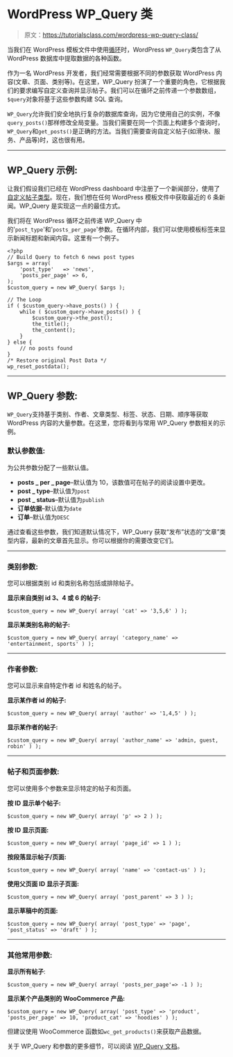 # WordPress WP_Query 类

> 原文：<https://tutorialsclass.com/wordpress-wp-query-class/>

当我们在 WordPress 模板文件中使用[循环](https://tutorialsclass.com/wordpress-loop/)时，WordPress `WP_Query`类包含了从 WordPress 数据库中提取数据的各种函数。

作为一名 WordPress 开发者，我们经常需要根据不同的参数获取 WordPress 内容(文章、页面、类别等)。在这里，WP_Query 扮演了一个重要的角色，它根据我们的要求编写自定义查询并显示帖子。我们可以在循环之前传递一个参数数组，`$query`对象将基于这些参数构建 SQL 查询。

`WP_Query`允许我们安全地执行复杂的数据库查询，因为它使用自己的实例，不像`query_posts()`那样修改全局变量。当我们需要在同一个页面上构建多个查询时，`WP_Query`和`get_posts()`是正确的方法。当我们需要查询自定义帖子(如滑块、服务、产品等)时，这也很有用。

* * *

## WP_Query 示例:

让我们假设我们已经在 WordPress dashboard 中注册了一个新闻部分，使用了[自定义帖子类型](https://tutorialsclass.com/wordpress-custom-post-types/)。现在，我们想在任何 WordPress 模板文件中获取最近的 6 条新闻。WP_Query 是实现这一点的最佳方式。

我们将在 WordPress 循环之前传递 WP_Query 中的'`post_type`'和'`posts_per_page`'参数。在循环内部，我们可以使用模板标签来显示新闻标题和新闻内容。这里有一个例子。

```
<?php
// Build Query to fetch 6 news post types
$args = array(
    'post_type'   => 'news',
    'posts_per_page' => 6,
);
$custom_query = new WP_Query( $args );

// The Loop
if ( $custom_query->have_posts() ) {
    while ( $custom_query->have_posts() ) {
        $custom_query->the_post();
        the_title();
        the_content();
    }
} else {
    // no posts found
}
/* Restore original Post Data */
wp_reset_postdata();
```

* * *

## WP_Query 参数:

`WP_Query`支持基于类别、作者、文章类型、标签、状态、日期、顺序等获取 WordPress 内容的大量参数。在这里，您将看到与常用 WP_Query 参数相关的示例。

### 默认参数值:

为公共参数分配了一些默认值。

*   **posts _ per _ page**–默认值为 10，该数值可在帖子的阅读设置中更改。
*   **post _ type**–默认值为`post`
*   **post _ status**–默认值为`publish`
*   **订单依据**–默认值为`date`
*   **订单**–默认值为`DESC`

通过查看这些参数，我们知道默认情况下，WP_Query 获取“发布”状态的“文章”类型内容，最新的文章首先显示。你可以根据你的需要改变它们。

* * *

### 类别参数:

您可以根据类别 id 和类别名称包括或排除帖子。

**显示来自类别 id 3、4 或 6 的帖子:**

```
$custom_query = new WP_Query( array( 'cat' => '3,5,6' ) );
```

**显示某类别名称的帖子:**

```
$custom_query = new WP_Query( array( 'category_name' => 'entertainment, sports' ) );
```

* * *

### 作者参数:

您可以显示来自特定作者 id 和姓名的帖子。

**显示某作者 id 的帖子:**

```
$custom_query = new WP_Query( array( 'author' => '1,4,5' ) );
```

**显示某作者的帖子:**

```
$custom_query = new WP_Query( array( 'author_name' => 'admin, guest, robin' ) );
```

* * *

### 帖子和页面参数:

您可以使用多个参数来显示特定的帖子和页面。

**按 ID 显示单个帖子:**

```
$custom_query = new WP_Query( array( 'p' => 2 ) );
```

**按 ID 显示页面:**

```
$custom_query = new WP_Query( array( 'page_id' => 1 ) );
```

**按段落显示帖子/页面:**

```
$custom_query = new WP_Query( array( 'name' => 'contact-us' ) );
```

**使用父页面 ID 显示子页面:**

```
$custom_query = new WP_Query( array( 'post_parent' => 3 ) );
```

**显示草稿中的页面:**

```
$custom_query = new WP_Query( array( 'post_type' => 'page', 'post_status' => 'draft' ) );
```

* * *

### 其他常用参数:

**显示所有帖子**:

```
$custom_query = new WP_Query( array( 'posts_per_page'=> -1 ) );
```

**显示某个产品类别的 WooCommerce 产品:**

```
$custom_query = new WP_Query( array( 'post_type' => 'product', 'posts_per_page' => 10, 'product_cat' => 'hoodies' ) );
```

但建议使用 WooCommerce 函数如`wc_get_products()`来获取产品数据。

关于 WP_Query 和参数的更多细节，可以阅读 [WP_Query 文档](https://developer.wordpress.org/reference/classes/wp_query/)。